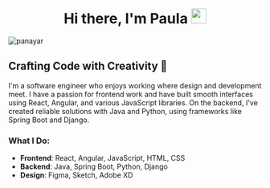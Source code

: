 <h1 align="center">Hi there,  I'm Paula  <img width="30" src="https://camo.githubusercontent.com/df28e092261d3928f63e9c8d968974457741d568725a9b3517d06ce555d4da83/68747470733a2f2f642e747739332e66756e2f696d616765732f68692e676966"/> </h1>

<p align="left"> <img src="https://komarev.com/ghpvc/?username=panayar&label=Profile%20views&color=0e75b6&style=flat" alt="panayar" /> </p>
<p align="left">
</p>


## Crafting Code with Creativity 🎨
I'm a software engineer who enjoys working where design and development meet. I have a passion for frontend work and have built smooth interfaces using React, Angular, and various JavaScript libraries. On the backend, I've created reliable solutions with Java and Python, using frameworks like Spring Boot and Django.

### What I Do:
- **Frontend**: React, Angular, JavaScript, HTML, CSS
- **Backend**: Java, Spring Boot, Python, Django
- **Design**: Figma, Sketch, Adobe XD

